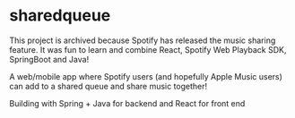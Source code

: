 # sharedqueue

This project is archived because Spotify has released the music sharing feature. It was fun to learn and combine React, Spotify Web Playback SDK, SpringBoot and Java!

A web/mobile app where Spotify users (and hopefully Apple Music users) can add to a shared queue and share music together!

Building with Spring + Java for backend and React for front end